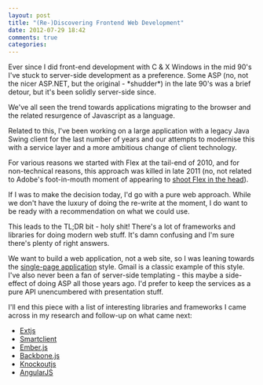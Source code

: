 ```yaml
---
layout: post
title: "(Re-)Discovering Frontend Web Development"
date: 2012-07-29 18:42
comments: true
categories: 
---
```


Ever since I did front-end development with C & X Windows in the mid 90's I've stuck to server-side development as a preference. Some ASP (no, not the nicer ASP.NET, but the original - &#42;shudder&#42;) in the late 90's was a brief detour, but it's been solidly server-side since.

We've all seen the trend towards applications migrating to the browser and the related resurgence of Javascript as a language.

Related to this, I've been working on a large application with a legacy Java Swing client for the last number of years and our attempts to modernise this with a service layer and a more ambitious change of client technology.

For various reasons we started with Flex at the tail-end of 2010, and for non-technical reasons, this approach was killed in late 2011 (no, not related to Adobe's foot-in-mouth moment of appearing to [shoot Flex in the head][1]).

If I was to make the decision today, I'd go with a pure web approach. While we don't have the luxury of doing the re-write at the moment, I do want to be ready with a recommendation on what we could use.

This leads to the TL;DR bit - holy shit! There's a lot of frameworks and libraries for doing modern web stuff. It's damn confusing and I'm sure there's plenty of right answers.

We want to build a web application, not a web site, so I was leaning towards the [single-page application][2] style. Gmail is a classic example of this style. I've also never been a fan of server-side templating - this maybe a side-effect of doing ASP all those years ago. I'd prefer to keep the services as a pure API unencumbered with presentation stuff.

I'll end this piece with a list of interesting libraries and frameworks I came across in my research and follow-up on what came next:

- [Extjs][3]
- [Smartclient][4]
- [Ember.js][5]
- [Backbone.js][6]
- [Knockoutjs][7]
- [AngularJS][8]

[1]: http://blogs.adobe.com/flex/2011/11/your-questions-about-flex.html
[2]: http://en.wikipedia.org/wiki/Single-page_application
[3]: http://www.sencha.com/products/extjs/
[4]: http://smartclient.com/
[5]: http://emberjs.com/
[6]: http://backbonejs.org/
[7]: http://knockoutjs.com/
[8]: http://angularjs.org/
